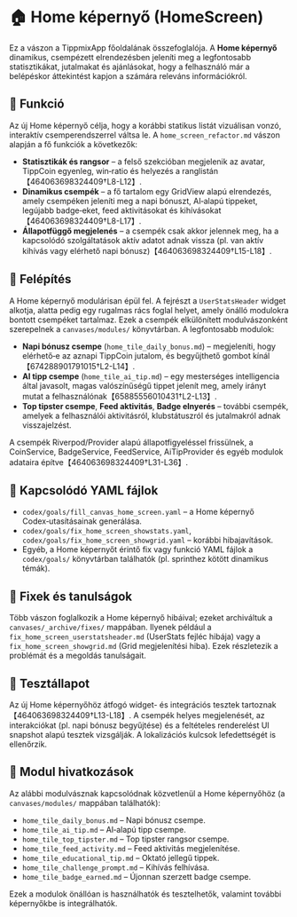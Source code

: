 # 🏠 Home képernyő (HomeScreen)

Ez a vászon a TippmixApp főoldalának összefoglalója.  A **Home képernyő** dinamikus, csempézett elrendezésben jeleníti meg a legfontosabb statisztikákat, jutalmakat és ajánlásokat, hogy a felhasználó már a belépéskor áttekintést kapjon a számára releváns információkról.

## 🎯 Funkció

Az új Home képernyő célja, hogy a korábbi statikus listát vizuálisan vonzó, interaktív csemperendszerrel váltsa le.  A `home_screen_refactor.md` vászon alapján a fő funkciók a következők:

- **Statisztikák és rangsor** – a felső szekcióban megjelenik az avatar, TippCoin egyenleg, win‑ratio és helyezés a ranglistán【464063698324409†L8-L12】.
- **Dinamikus csempék** – a fő tartalom egy GridView alapú elrendezés, amely csempéken jeleníti meg a napi bónuszt, AI‑alapú tippeket, legújabb badge‑eket, feed aktivitásokat és kihívásokat【464063698324409†L8-L17】.
- **Állapotfüggő megjelenés** – a csempék csak akkor jelennek meg, ha a kapcsolódó szolgáltatások aktív adatot adnak vissza (pl. van aktív kihívás vagy elérhető napi bónusz)【464063698324409†L15-L18】.

## 🧠 Felépítés

A Home képernyő modulárisan épül fel.  A fejrészt a `UserStatsHeader` widget alkotja, alatta pedig egy rugalmas rács foglal helyet, amely önálló modulokra bontott csempéket tartalmaz.  Ezek a csempék elkülönített modulvászonként szerepelnek a `canvases/modules/` könyvtárban.  A legfontosabb modulok:

- **Napi bónusz csempe** (`home_tile_daily_bonus.md`) – megjeleníti, hogy elérhető‑e az aznapi TippCoin jutalom, és begyűjthető gombot kínál【674288901791015†L2-L14】.
- **AI tipp csempe** (`home_tile_ai_tip.md`) – egy mesterséges intelligencia által javasolt, magas valószínűségű tippet jelenít meg, amely irányt mutat a felhasználónak【65885556010431†L2-L13】.
- **Top tipster csempe**, **Feed aktivitás**, **Badge elnyerés** – további csempék, amelyek a felhasználói aktivitásról, klubstátuszról és jutalmakról adnak visszajelzést.

A csempék Riverpod/Provider alapú állapotfigyeléssel frissülnek, a CoinService, BadgeService, FeedService, AiTipProvider és egyéb modulok adataira építve【464063698324409†L31-L36】.

## 📄 Kapcsolódó YAML fájlok

- `codex/goals/fill_canvas_home_screen.yaml` – a Home képernyő Codex‑utasításainak generálása.
- `codex/goals/fix_home_screen_showstats.yaml`, `codex/goals/fix_home_screen_showgrid.yaml` – korábbi hibajavítások.
- Egyéb, a Home képernyőt érintő fix vagy funkció YAML fájlok a `codex/goals/` könyvtárban találhatók (pl. sprinthez kötött dinamikus témák).

## 🐞 Fixek és tanulságok

Több vászon foglalkozik a Home képernyő hibáival; ezeket archiváltuk a `canvases/_archive/fixes/` mappában.  Ilyenek például a `fix_home_screen_userstatsheader.md` (UserStats fejléc hibája) vagy a `fix_home_screen_showgrid.md` (Grid megjelenítési hiba).  Ezek részletezik a problémát és a megoldás tanulságait.

## 🧪 Tesztállapot

Az új Home képernyőhöz átfogó widget- és integrációs tesztek tartoznak【464063698324409†L13-L18】.  A csempék helyes megjelenését, az interakciókat (pl. napi bónusz begyűjtése) és a feltételes renderelést UI snapshot alapú tesztek vizsgálják.  A lokalizációs kulcsok lefedettségét is ellenőrzik.

## 📎 Modul hivatkozások

Az alábbi modulvásznak kapcsolódnak közvetlenül a Home képernyőhöz (a `canvases/modules/` mappában találhatók):

- `home_tile_daily_bonus.md` – Napi bónusz csempe.
- `home_tile_ai_tip.md` – AI‑alapú tipp csempe.
- `home_tile_top_tipster.md` – Top tipster rangsor csempe.
- `home_tile_feed_activity.md` – Feed aktivitás megjelenítése.
- `home_tile_educational_tip.md` – Oktató jellegű tippek.
- `home_tile_challenge_prompt.md` – Kihívás felhívása.
- `home_tile_badge_earned.md` – Újonnan szerzett badge csempe.

Ezek a modulok önállóan is használhatók és tesztelhetők, valamint további képernyőkbe is integrálhatók.
